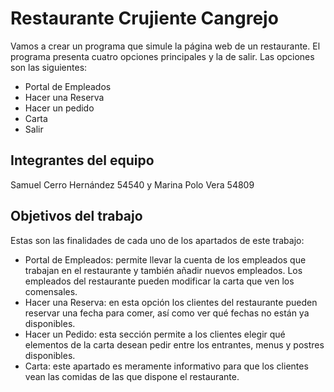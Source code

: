 # Restaurante Crujiente Cangrejo

Vamos a crear un programa que simule la página web de un restaurante. 
El programa presenta cuatro opciones principales y la de salir. Las opciones son las siguientes: 
- Portal de Empleados 
- Hacer una Reserva 
- Hacer un pedido 
- Carta 
- Salir

  

## Integrantes del equipo

Samuel Cerro Hernández 54540 y Marina Polo Vera 54809

## Objetivos del trabajo
Estas son las finalidades de cada uno de los apartados de este trabajo:

- Portal de Empleados: permite llevar la cuenta de los empleados que trabajan en el restaurante y también añadir nuevos empleados. Los empleados del restaurante pueden modificar la carta que ven los comensales.
- Hacer una Reserva: en esta opción los clientes del restaurante pueden reservar una fecha para comer, así como ver qué fechas no están ya disponibles.
- Hacer un Pedido: esta sección permite a los clientes elegir qué elementos de la carta desean pedir entre los entrantes, menus y postres disponibles.
- Carta: este apartado es meramente informativo para que los clientes vean las comidas de las que dispone el restaurante.
